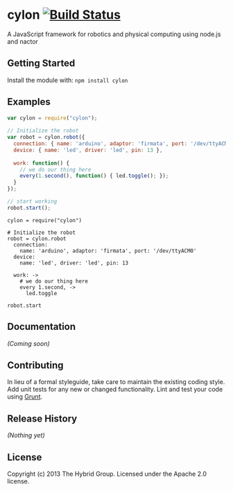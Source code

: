 # cylon [![Build Status](https://secure.travis-ci.org/hybridgroup/cylon.png?branch=master)](http://travis-ci.org/hybridgroup/cylon)

A JavaScript framework for robotics and physical computing using node.js and nactor

## Getting Started
Install the module with: `npm install cylon`

## Examples
```javascript
var cylon = require("cylon");
 
// Initialize the robot
var robot = cylon.robot({
  connection: { name: 'arduino', adaptor: 'firmata', port: '/dev/ttyACM0' },
  device: { name: 'led', driver: 'led', pin: 13 },
  
  work: function() {
    // we do our thing here
    every(1.second(), function() { led.toggle(); });
  }
});

// start working
robot.start();
```

```coffee-script
cylon = require("cylon")
 
# Initialize the robot
robot = cylon.robot
  connection:
    name: 'arduino', adaptor: 'firmata', port: '/dev/ttyACM0'
  device: 
    name: 'led', driver: 'led', pin: 13
  
  work: ->
    # we do our thing here
    every 1.second, ->
      led.toggle

robot.start
```

## Documentation
_(Coming soon)_

## Contributing
In lieu of a formal styleguide, take care to maintain the existing coding style. Add unit tests for any new or changed functionality. Lint and test your code using [Grunt](http://gruntjs.com/).

## Release History
_(Nothing yet)_

## License
Copyright (c) 2013 The Hybrid Group. Licensed under the Apache 2.0 license.
